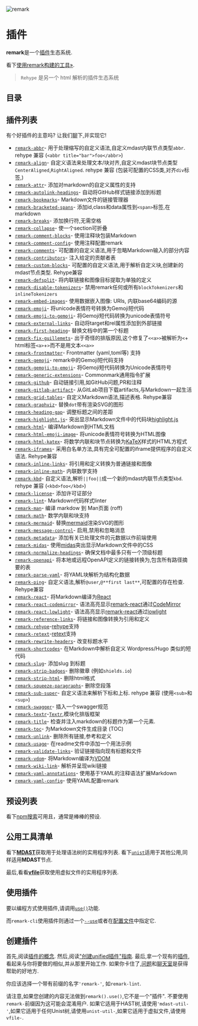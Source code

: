 
![remark][logo]

# 插件

**remark**是一个[插件][plugins]生态系统. 

看下[使用remark构建的工具»][products]. 

> `Rehype` 是另一个 html 解析的插件生态系统

## 目录

<!-- START doctoc -->
<!-- END doctoc -->

## 插件列表

有个好插件的主意吗? 让我们[聊][gitter]下,并实现它!

-   [`remark-abbr`](https://github.com/zestedesavoir/zmarkdown/tree/master/packages/remark-abbr)- 用于处理缩写的自定义语法,自定义mdast内联节点类型`abbr`. rehype 兼容 (`<abbr title="bar">foo</abbr>`) 
-   [`remark-align`](https://github.com/zestedesavoir/zmarkdown/tree/master/packages/remark-align)- 自定义语法来处理文本/块对齐,自定义mdast块节点类型`CenterAligned`,`RightAligned`. rehype 兼容 (包装可配置的CSS类,对齐`div`标签,) 
-   [`remark-attr`](https://github.com/arobase-che/remark-attr)- 添加对markdown的自定义属性的支持
-   [`remark-autolink-headings`](https://github.com/ben-eb/remark-autolink-headings)- 自动将GitHub样式链接添加到标题
-   [`remark-bookmarks`](https://github.com/ben-eb/remark-bookmarks)-  Markdown文件的链接管理器
-   [`remark-bracketed-spans`](https://github.com/sethvincent/remark-bracketed-spans)- 添加id,class和data属性到`<span>`标签,在markdown
-   [`remark-breaks`](https://github.com/remarkjs/remark-breaks)- 添加换行符,无需空格
-   [`remark-collapse`](https://github.com/Rokt33r/remark-collapse)- 使一个section可折叠
-   [`remark-comment-blocks`](https://github.com/ben-eb/remark-comment-blocks)- 使用注释块包装Markdown
-   [`remark-comment-config`](https://github.com/remarkjs/remark-comment-config)- 使用注释配置remark
-   [`remark-comments`](https://github.com/zestedesavoir/zmarkdown/tree/master/packages/remark-comments)- 可配置的自定义语法,用于忽略Markdown输入的部分内容
-   [`remark-contributors`](https://github.com/hughsk/remark-contributors)- 注入给定的贡献者表
-   [`remark-custom-blocks`](https://github.com/zestedesavoir/zmarkdown/tree/master/packages/remark-custom-blocks)- 可配置的自定义语法,用于解析自定义块,创建新的mdast节点类型. Rehype兼容
-   [`remark-defsplit`](https://github.com/eush77/remark-defsplit)- 将内联链接和图像目标提取为单独的定义
-   [`remark-disable-tokenizers`](https://github.com/zestedesavoir/zmarkdown/tree/master/packages/remark-disable-tokenizers)- 禁用remark任何或所有`blockTokenizers`和`inlineTokenizers`
-   [`remark-embed-images`](https://github.com/dherges/remark-embed-images)- 使用数据嵌入图像: URIs, 内联base64编码的源
-   [`remark-emoji`](https://github.com/rhysd/remark-emoji)- 将unicode表情符号转换为Gemoji短代码
-   [`remark-emoji-to-gemoji`](https://github.com/jackycute/remark-emoji-to-gemoji)- 将Gemoji短代码转换为unicode表情符号
-   [`remark-external-links`](https://github.com/xuopled/remark-external-links)- 自动将target和rel属性添加到外部链接
-   [`remark-first-heading`](https://github.com/laat/remark-first-heading)- 替换文档中的第一个标题
-   [`remark-fix-guillemets`](https://github.com/zestedesavoir/zmarkdown/tree/master/packages/remark-fix-guillemets)- 出于奇怪的排版原因,这个修复了`<<a>>`被解析为`<`+ html标签`<a>`+`>`而不是用文本`<<a>>`
-   [`remark-frontmatter`](https://github.com/remarkjs/remark-frontmatter)-  Frontmatter (yaml,toml等) 支持
-   [`remark-gemoji`](https://github.com/remarkjs/remark-gemoji)- remark中的Gemoji短代码支持
-   [`remark-gemoji-to-emoji`](https://github.com/jackycute/remark-gemoji-to-emoji)- 将Gemoji短代码转换为Unicode表情符号
-   [`remark-generic-extensions`](https://github.com/medfreeman/remark-generic-extensions)-  Commonmark通用指令扩展
-   [`remark-github`](https://github.com/remarkjs/remark-github)- 自动链接引用,如GitHub问题,PR和注释
-   [`remark-gitlab-artifact`](https://github.com/temando/remark-gitlab-artifact)- 从GitLab项目下载artifacts,与Markdown一起生活
-   [`remark-grid-tables`](https://github.com/zestedesavoir/zmarkdown/tree/master/packages/remark-grid-tables)- 自定义Markdown语法,描述表格. Rehype兼容
-   [`remark-graphviz`](https://github.com/temando/remark-graphviz)- 替换`dot`带有渲染SVG的图形
-   [`remark-heading-gap`](https://github.com/ben-eb/remark-heading-gap)- 调整标题之间的差距
-   [`remark-highlight.js`](https://github.com/ben-eb/remark-highlight.js)- 突出显示Markdown文件中的代码块[highlight.js](https://github.com/isagalaev/highlight.js)
-   [`remark-html`](https://github.com/remarkjs/remark-html)- 编译Markdown到HTML文档
-   [`remark-html-emoji-image`](https://github.com/jackycute/remark-html-emoji-image)- 将unicode表情符号转换为HTML图像
-   [`remark-html-katex`](https://github.com/rokt33r/remark-math/blob/master/packages/remark-html-katex/readme.md)- 将数学内联和块节点转换为[KaTeX](https://github.com/Khan/KaTeX)样式的HTML方程式
-   [`remark-iframes`](https://github.com/zestedesavoir/zmarkdown/tree/master/packages/remark-iframes)- 采用白名单方法,具有完全可配置的iframe提供程序的自定义语法. Rehype兼容
-   [`remark-inline-links`](https://github.com/remarkjs/remark-inline-links)- 将引用和定义转换为普通链接和图像
-   [`remark-inline-math`](https://github.com/bizen241/remark-inline-math)- 内联数学支持
-   [`remark-kbd`](https://github.com/zestedesavoir/zmarkdown/tree/master/packages/remark-kbd)- 自定义语法,解析`||foo||`成一个新的mdast内联节点类型`kbd`. rehype 兼容 (`<kbd>foo</kbd>`) 
-   [`remark-license`](https://github.com/remarkjs/remark-license)- 添加许可证部分
-   [`remark-lint`](https://github.com/remarkjs/remark-lint)-  Markdown代码样式linter
-   [`remark-man`](https://github.com/remarkjs/remark-man)- 编译 markdow 到 Man页面 (roff) 
-   [`remark-math`](https://github.com/rokt33r/remark-math)- 数学内联和块支持
-   [`remark-mermaid`](https://github.com/temando/remark-mermaid)- 替换[mermaid](https://mermaidjs.github.io/)渲染SVG的图形
-   [`remark-message-control`](https://github.com/remarkjs/remark-message-control)- 启用,禁用和忽略消息
-   [`remark-metadata`](https://github.com/temando/remark-metadata)- 添加有关已处理文件的元数据以作前端使用
-   [`remark-midas`](https://github.com/ben-eb/remark-midas)- 使用[midas](https://github.com/ben-eb/midas)突出显示Markdown文件中的CSS
-   [`remark-normalize-headings`](https://github.com/eush77/remark-normalize-headings)- 确保文档中最多只有一个顶级标题
-   [`remark-openapi`](https://github.com/temando/remark-openapi)- 将本地或远程OpenAPI定义的链接转换为,包含所有路径摘要的表
-   [`remark-parse-yaml`](https://github.com/landakram/remark-parse-yaml)- 将YAML块解析为结构化数据
-   [`remark-ping`](https://github.com/zestedesavoir/zmarkdown/tree/master/packages/remark-ping)- 自定义语法,解析`@user`,`@**first last**`,可配置的存在检查. Rehype兼容
-   [`remark-react`](https://github.com/mapbox/remark-react)- 将Markdown编译为[React](https://github.com/facebook/react)
-   [`remark-react-codemirror`](https://github.com/craftzdog/remark-react-codemirror)- 语法高亮显示[remark-react](https://github.com/mapbox/remark-react)通过[CodeMirror](https://codemirror.net)
-   [`remark-react-lowlight`](https://github.com/bebraw/remark-react-lowlight)- 语法高亮显示[remark-react](https://github.com/mapbox/remark-react)通过[lowlight](https://github.com/wooorm/lowlight)
-   [`remark-reference-links`](https://github.com/remarkjs/remark-reference-links)- 将链接和图像转换为引用和定义
-   [`remark-rehype`](https://github.com/remarkjs/remark-rehype)-[rehype](https://github.com/rehypejs/rehype)支持
-   [`remark-retext`](https://github.com/remarkjs/remark-retext)-[retext](https://github.com/retextjs/retext)支持
-   [`remark-rewrite-headers`](https://github.com/strugee/remark-rewrite-headers)- 改变标题水平
-   [`remark-shortcodes`](https://github.com/djm/remark-shortcodes)- 在Markdown中解析自定义 Wordpress/Hugo 类似的短代码
-   [`remark-slug`](https://github.com/remarkjs/remark-slug)- 添加slug 到标题
-   [`remark-strip-badges`](https://github.com/remarkjs/remark-strip-badges)- 删除徽章 (例如`shields.io`) 
-   [`remark-strip-html`](https://github.com/craftzdog/remark-strip-html)- 删除html格式
-   [`remark-squeeze-paragraphs`](https://github.com/eush77/remark-squeeze-paragraphs)- 删除空段落
-   [`remark-sub-super`](https://github.com/zestedesavoir/zmarkdown/tree/master/packages/remark-sub-super)- 自定义语法来解析下标和上标. rehype 兼容 (使用`<sub>`和`<sup>`) 
-   [`remark-swagger`](https://github.com/yoshuawuyts/remark-swagger)- 插入一个swagger规范
-   [`remark-textr`](https://github.com/denysdovhan/remark-textr)-[`Textr`](https://github.com/shuvalov-anton/textr),模块化排版框架
-   [`remark-title`](https://github.com/RichardLitt/remark-title)- 检查并注入markdown的标题作为第一个元素. 
-   [`remark-toc`](https://github.com/remarkjs/remark-toc)- 为Markdown文件生成目录 (TOC) 
-   [`remark-unlink`](https://github.com/eush77/remark-unlink)- 删除所有链接,参考和定义
-   [`remark-usage`](https://github.com/remarkjs/remark-usage)- 在readme文件中添加一个用法示例
-   [`remark-validate-links`](https://github.com/remarkjs/remark-validate-links)- 验证链接指向现有标题和文件
-   [`remark-vdom`](https://github.com/remarkjs/remark-vdom)- 将Markdown编译为[VDOM](https://github.com/Matt-Esch/virtual-dom/)
-   [`remark-wiki-link`](https://github.com/landakram/remark-wiki-link)- 解析并呈现wiki链接
-   [`remark-yaml-annotations`](https://github.com/sfrdmn/remark-yaml-annotations)- 使用基于YAML的注释语法扩展Markdown
-   [`remark-yaml-config`](https://github.com/remarkjs/remark-yaml-config)- 使用YAML配置remark

## 预设列表

看下[npm搜索][preset-search]可用且，通常是棒棒的预设. 

## 公用工具清单

看下[**MDAST**][mdast-util]获取用于处理语法树的实用程序列表. 看下[`unist`][unist-util]适用于其他公用,同样适用**MDAST**节点. 

最后,看看[**vfile**][vfile-util]获取使用虚拟文件的实用程序列表. 

## 使用插件

要以编程方式使用插件,请调用[`use()`][unified-use]功能. 

而`remark-cli`使用插件则通过一个[`--use`][unified-args-use]或者在[配置文件][config-file-use]中指定它.

## 创建插件

首先,阅读[插件的概念][unified-plugins]. 然后,阅读["创建unified插件"指南][guide]. 最后,拿一个现有的[插件][plugins],看起来与你将要做的相似,并从那里开始工作. 如果你卡住了,[问题][issues]和[聊天室][Gitter]是获得帮助的好地方. 

你应该选择一个带有前缀的名字`'remark-'`, 如`remark-lint`. 

请注意,如果您创建的内容无法做到`remark().use()`,它不是一个"插件". 不要使用`remark-`前缀因为这可能会混淆用户. 如果它适用于HAST树,请使用`'mdast-util-'`,如果它适用于任何Unist树,请使用`unist-util-`,如果它适用于虚拟文件,请使用`vfile-`. 

<!--Definitions:-->

[logo]: https://cdn.rawgit.com/remarkjs/remark/ee78519/logo.svg

[plugins]: #list-of-plugins

[products]: https://github.com/remarkjs/remark/blob/master/doc/products.md

[mdast-util]: https://github.com/syntax-tree/mdast#list-of-utilities

[unist-util]: https://github.com/syntax-tree/unist#unist-utilities

[vfile-util]: https://github.com/vfile/vfile#utilities

[unified-use]: https://github.com/unifiedjs/unified#processoruseplugin-options

[unified-args-use]: https://github.com/unifiedjs/unified-args#--use-plugin

[config-file-use]: https://github.com/unifiedjs/unified-engine/blob/master/doc/configure.md#plugins

[unified-plugins]: https://github.com/unifiedjs/unified#plugin

[issues]: https://github.com/remarkjs/remark/issues

[gitter]: https://gitter.im/remarkjs/Lobby

[guide]: https://unifiedjs.github.io/create-a-plugin.html

[preset-search]: https://www.npmjs.com/search?q=remark-preset
